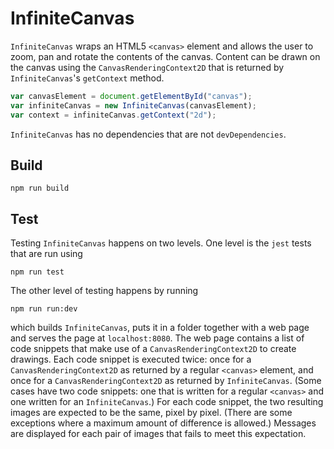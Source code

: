 # InfiniteCanvas

`InfiniteCanvas` wraps an HTML5 `<canvas>` element and allows the user to zoom, pan and rotate the contents of the canvas. Content can be drawn on the canvas using the `CanvasRenderingContext2D` that is returned by `InfiniteCanvas`'s `getContext` method.

```js
var canvasElement = document.getElementById("canvas");
var infiniteCanvas = new InfiniteCanvas(canvasElement);
var context = infiniteCanvas.getContext("2d");
```

`InfiniteCanvas` has no dependencies that are not `devDependencies`.

## Build
```
npm run build
```

## Test

Testing `InfiniteCanvas` happens on two levels. One level is the `jest` tests that are run using
```
npm run test
```
The other level of testing happens by running
```
npm run run:dev
```
which builds `InfiniteCanvas`, puts it in a folder together with a web page and serves the page at `localhost:8080`. The web page contains a list of code snippets that make use of a `CanvasRenderingContext2D` to create drawings. Each code snippet is executed twice: once for a `CanvasRenderingContext2D` as returned by a regular `<canvas>` element, and once for a `CanvasRenderingContext2D` as returned by `InfiniteCanvas`. (Some cases have two code snippets: one that is written for a regular `<canvas>` and one written for an `InfiniteCanvas`.) For each code snippet, the two resulting images are expected to be the same, pixel by pixel. (There are some exceptions where a maximum amount of difference is allowed.) Messages are displayed for each pair of images that fails to meet this expectation.
